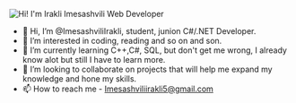 ![Hi! I'm Irakli Imesashvili Web Developer](https://user-images.githubusercontent.com/77686006/173086205-577ad456-b8c1-4cc3-ba35-1309b368500e.png)





- 👋 Hi, I’m @ImesashviliIrakli, student, junion C#/.NET Developer.
- 👀 I’m interested in coding, reading and so on and son.
- 🌱 I’m currently learning C++,C#, SQL, but don't get me wrong, I already know alot but still I have to learn more.
- 💞️ I’m looking to collaborate on projects that will help me expand my knowledge and hone my skills.
- 📫 How to reach me - Imesashviliirakli5@gmail.com

<!---
ImesashviliIrakli/ImesashviliIrakli is a ✨ special ✨ repository because its `README.md` (this file) appears on your GitHub profile.
You can click the Preview link to take a look at your changes.
--->

